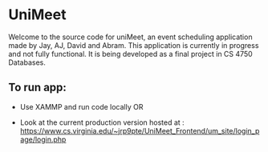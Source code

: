 # UniMeet

 Welcome to the source code for uniMeet, an event scheduling application made by Jay, AJ, David and Abram. This application is currently in progress and not fully functional. It is being developed as a final project in CS 4750 Databases.  

## To run app:

- Use XAMMP and run code locally OR

- Look at the current production version hosted at : [<https://www.cs.virginia.edu/~jrp9pte/UniMeet_Frontend/um_site/login_page/login.php> ](https://www.cs.virginia.edu/~jrp9pte/UniMeet_Frontend/um_site/login_page/login.php)
